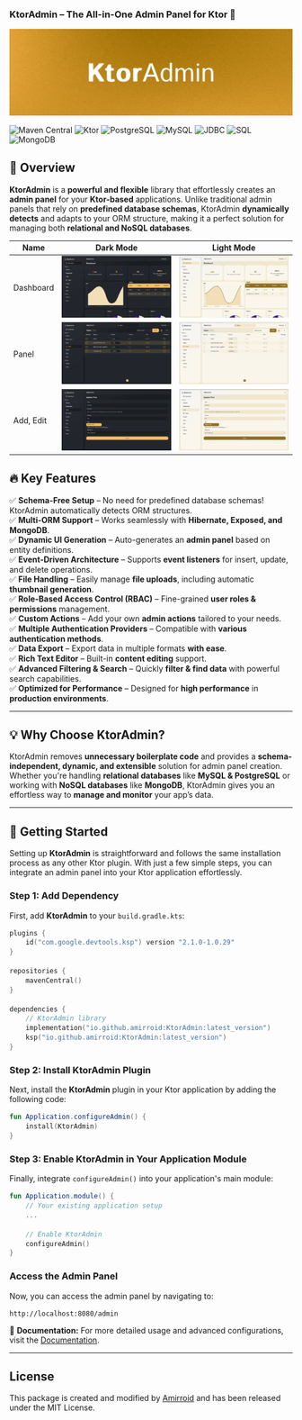 ### **KtorAdmin – The All-in-One Admin Panel for Ktor 🚀**

![KtorAdmin Banner](/art/banner.jpg)

![Maven Central](https://img.shields.io/maven-central/v/io.github.amirroid/KtorAdmin)
![Ktor](https://img.shields.io/badge/Ktor-%E2%9C%94-brightgreen)
![PostgreSQL](https://img.shields.io/badge/PostgreSQL-%E2%9C%94-brightgreen)
![MySQL](https://img.shields.io/badge/MySQL-%E2%9C%94-brightgreen)
![JDBC](https://img.shields.io/badge/JDBC-%E2%9C%94-brightgreen)
![SQL](https://img.shields.io/badge/SQL-%E2%9C%94-brightgreen)
![MongoDB](https://img.shields.io/badge/MongoDB-%E2%9C%94-brightgreen)

## **🌟 Overview**

**KtorAdmin** is a **powerful and flexible** library that effortlessly creates an **admin panel** for your **Ktor-based** applications. Unlike traditional admin panels that rely on **predefined database schemas**, KtorAdmin **dynamically detects** and adapts to your ORM structure, making it a perfect solution for managing both **relational and NoSQL databases**.

| Name      | Dark Mode                        | Light Mode                         |
|-----------|----------------------------------|------------------------------------|
| Dashboard | ![Dark](/art/dark_dashboard.png) | ![Light](/art/light_dashboard.png) |
| Panel     | ![Dark](/art/panel_dark.png)     | ![Light](/art/panel_light.png)     |
| Add, Edit | ![Dark](/art/upsert_dark.png)    | ![Light](/art/upsert_light.png)    |

## **🔥 Key Features**

✅ **Schema-Free Setup** – No need for predefined database schemas! KtorAdmin automatically detects ORM structures.  
✅ **Multi-ORM Support** – Works seamlessly with **Hibernate, Exposed, and MongoDB**.  
✅ **Dynamic UI Generation** – Auto-generates an **admin panel** based on entity definitions.  
✅ **Event-Driven Architecture** – Supports **event listeners** for insert, update, and delete operations.  
✅ **File Handling** – Easily manage **file uploads**, including automatic **thumbnail generation**.  
✅ **Role-Based Access Control (RBAC)** – Fine-grained **user roles & permissions** management.  
✅ **Custom Actions** – Add your own **admin actions** tailored to your needs.  
✅ **Multiple Authentication Providers** – Compatible with **various authentication methods**.  
✅ **Data Export** – Export data in multiple formats **with ease**.  
✅ **Rich Text Editor** – Built-in **content editing** support.  
✅ **Advanced Filtering & Search** – Quickly **filter & find data** with powerful search capabilities.  
✅ **Optimized for Performance** – Designed for **high performance** in **production environments**.

---

## **💡 Why Choose KtorAdmin?**

KtorAdmin removes **unnecessary boilerplate code** and provides a **schema-independent, dynamic, and extensible** solution for admin panel creation. Whether you're handling **relational databases** like **MySQL & PostgreSQL** or working with **NoSQL databases** like **MongoDB**, KtorAdmin gives you an effortless way to **manage and monitor** your app’s data.

---
## **🚀 Getting Started**

Setting up **KtorAdmin** is straightforward and follows the same installation process as any other Ktor plugin. With just a few simple steps, you can integrate an admin panel into your Ktor application effortlessly.

### **Step 1: Add Dependency**

First, add **KtorAdmin** to your `build.gradle.kts`:

```kotlin
plugins {
    id("com.google.devtools.ksp") version "2.1.0-1.0.29"
}

repositories {
    mavenCentral()
}

dependencies {
    // KtorAdmin library
    implementation("io.github.amirroid:KtorAdmin:latest_version")
    ksp("io.github.amirroid:KtorAdmin:latest_version")
}
```

### **Step 2: Install KtorAdmin Plugin**

Next, install the **KtorAdmin** plugin in your Ktor application by adding the following code:

```kotlin
fun Application.configureAdmin() {
    install(KtorAdmin)
}
```

### **Step 3: Enable KtorAdmin in Your Application Module**

Finally, integrate `configureAdmin()` into your application's main module:

```kotlin
fun Application.module() {
    // Your existing application setup
    ...
    
    // Enable KtorAdmin
    configureAdmin()
}
```

### **Access the Admin Panel**

Now, you can access the admin panel by navigating to:

```
http://localhost:8080/admin
```


📖 **Documentation:** For more detailed usage and advanced configurations, visit the [Documentation](https://amirreza-gholami.gitbook.io/ktor-admin).

---
## **License**
This package is created and modified by [Amirroid](https://github.com/Amirroid) and has been released under the MIT License.